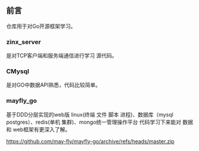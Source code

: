 ## 前言
仓库用于对Go开源框架学习。 

### zinx_server 
是对TCP客户端和服务端通信进行学习 源代码。

### CMysql
是对GO中数据API熟悉，代码比较简单。

### mayfly_go
基于DDD分层实现的web版 linux(终端 文件 脚本 进程)、数据库（mysql postgres）、redis(单机 集群)、mongo统一管理操作平台
代码学习下来能对 数据 和 web框架有更深入了解。

https://github.com/may-fly/mayfly-go/archive/refs/heads/master.zip
